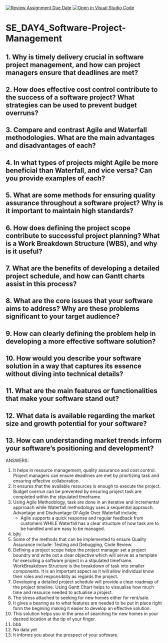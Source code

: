 [![Review Assignment Due Date](https://classroom.github.com/assets/deadline-readme-button-22041afd0340ce965d47ae6ef1cefeee28c7c493a6346c4f15d667ab976d596c.svg)](https://classroom.github.com/a/9pw6JKcu)
[![Open in Visual Studio Code](https://classroom.github.com/assets/open-in-vscode-2e0aaae1b6195c2367325f4f02e2d04e9abb55f0b24a779b69b11b9e10269abc.svg)](https://classroom.github.com/online_ide?assignment_repo_id=15658079&assignment_repo_type=AssignmentRepo)
# SE_DAY4_Software-Project-Management
## 1. Why is timely delivery crucial in software project management, and how can project managers ensure that deadlines are met?
## 2. How does effective cost control contribute to the success of a software project? What strategies can be used to prevent budget overruns?
## 3. Compare and contrast Agile and Waterfall methodologies. What are the main advantages and disadvantages of each?
## 4. In what types of projects might Agile be more beneficial than Waterfall, and vice versa? Can you provide examples of each?
## 5. What are some methods for ensuring quality assurance throughout a software project? Why is it important to maintain high standards?
## 6. How does defining the project scope contribute to successful project planning? What is a Work Breakdown Structure (WBS), and why is it useful?
## 7. What are the benefits of developing a detailed project schedule, and how can Gantt charts assist in this process?
## 8. What are the core issues that your software aims to address? Why are these problems significant to your target audience?
## 9. How can clearly defining the problem help in developing a more effective software solution?
## 10. How would you describe your software solution in a way that captures its essence without diving into technical details?
## 11. What are the main features or functionalities that make your software stand out?
## 12. What data is available regarding the market size and growth potential for your software?
## 13. How can understanding market trends inform your software’s positioning and development?

ANSWERS: 

1. It helps in resource management, quality assurance and cost control. Project managers can ensure deadlines are met by priortizing task and ensuring effective collaboration.
2. It ensures that the available resources is enough to execute the project. Budget overrun can be prevented by ensuring project task are completed within the stipulated timeframe.
3. Using Agile Methodology, task are done in an iterative and incremental apprroach while Waterfall methodology uses a sequential appraoch.
   Advantage and Disdvantage Of Agile Over Waterfall include;
   - Agile supports a quick response and regular feedback from customers WHILE Waterfall has a clear structure of how task are to be handled and are easy to be managed.
4. bjhj
5. Some of the methods that can be implemented to ensure Quality Assurance include: Testing and Debugging, Code Review.
6. Defining a project scope helps the project manager set a project boundry and write out a clear objective which will serve as a template for executing a software project in a stipulated timeframe.  WorkBreakdown Structure is the breakdown of task into smaller components. It is an important aspect as it will allow individual know their roles and responsiblity as regards the project.
7. Developing a detailed project schedule will provide a clear roadmap of the project timeline. Using Gantt Chart helps to vissualise how much time and resource needed to actualise a project.
8. The stress attached to seeking for new homes either for rent/sale.
9. It gives a bearing as to what features are needed to be put in place right form the begining making it easier to develop an effective solution.
10. This solution helps you in the area of searching for new homes in your desired location at the tip of your finger.
11. bbb
12. No data yet
13. It informs you about the prospect of your software. 


